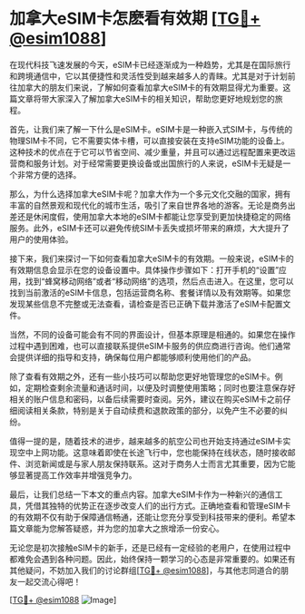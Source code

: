 # 加拿大eSIM卡怎麽看有效期 [[TG💪+ @esim1088](https://t.me/s/esim1088)]

在现代科技飞速发展的今天，eSIM卡已经逐渐成为一种趋势，尤其是在国际旅行和跨境通信中，它以其便捷性和灵活性受到越来越多人的青睐。尤其是对于计划前往加拿大的朋友们来说，了解如何查看加拿大eSIM卡的有效期显得尤为重要。这篇文章将带大家深入了解加拿大eSIM卡的相关知识，帮助您更好地规划您的旅程。

首先，让我们来了解一下什么是eSIM卡。eSIM卡是一种嵌入式SIM卡，与传统的物理SIM卡不同，它不需要实体卡槽，可以直接安装在支持eSIM功能的设备上。这种技术的优点在于它可以节省空间、减少重量，并且可以通过远程配置来更改运营商和服务计划。对于经常需要更换设备或出国旅行的人来说，eSIM卡无疑是一个非常方便的选择。

那么，为什么选择加拿大eSIM卡呢？加拿大作为一个多元文化交融的国家，拥有丰富的自然景观和现代化的城市生活，吸引了来自世界各地的游客。无论是商务出差还是休闲度假，使用加拿大本地的eSIM卡都能让您享受到更加快捷稳定的网络服务。此外，eSIM卡还可以避免传统SIM卡丢失或损坏带来的麻烦，大大提升了用户的使用体验。

接下来，我们来探讨一下如何查看加拿大eSIM卡的有效期。一般来说，eSIM卡的有效期信息会显示在您的设备设置中。具体操作步骤如下：打开手机的“设置”应用，找到“蜂窝移动网络”或者“移动网络”的选项，然后点击进入。在这里，您可以找到当前激活的eSIM卡信息，包括运营商名称、套餐详情以及有效期等。如果您发现某些信息不完整或无法查看，请检查是否已正确下载并激活了eSIM卡配置文件。

当然，不同的设备可能会有不同的界面设计，但基本原理是相通的。如果您在操作过程中遇到困难，也可以直接联系提供eSIM卡服务的供应商进行咨询。他们通常会提供详细的指导和支持，确保每位用户都能够顺利使用他们的产品。

除了查看有效期之外，还有一些小技巧可以帮助您更好地管理您的eSIM卡。例如，定期检查剩余流量和通话时间，以便及时调整使用策略；同时也要注意保存好相关的账户信息和密码，以备后续需要时查阅。另外，建议在购买eSIM卡之前仔细阅读相关条款，特别是关于自动续费和退款政策的部分，以免产生不必要的纠纷。

值得一提的是，随着技术的进步，越来越多的航空公司也开始支持通过eSIM卡实现空中上网功能。这意味着即使在长途飞行中，您也能保持在线状态，随时接收邮件、浏览新闻或是与家人朋友保持联系。这对于商务人士而言尤其重要，因为它能够显著提高工作效率并增强竞争力。

最后，让我们总结一下本文的重点内容。加拿大eSIM卡作为一种新兴的通信工具，凭借其独特的优势正在逐步改变人们的出行方式。正确地查看和管理eSIM卡的有效期不仅有助于保障通信畅通，还能让您充分享受到科技带来的便利。希望本篇文章能为您解答疑惑，并为您的加拿大之旅增添一份安心。

无论您是初次接触eSIM卡的新手，还是已经有一定经验的老用户，在使用过程中都难免会遇到各种问题。因此，始终保持一颗学习的心态是非常重要的。如果还有其他疑问，不妨加入我们的讨论群组[[TG💪+ @esim1088](https://t.me/s/esim1088)]，与其他志同道合的朋友一起交流心得吧！

[[TG💪+ @esim1088](https://t.me/s/esim1088) ![Image](https://i.postimg.cc/4NQfJmqS/Snipaste-2025-05-13-00-14-12.png)]